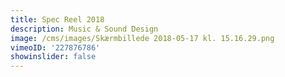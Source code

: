 ```yaml
---
title: Spec Reel 2018
description: Music & Sound Design
image: /cms/images/Skærmbillede 2018-05-17 kl. 15.16.29.png
vimeoID: '227876786'
showinslider: false
---
```




